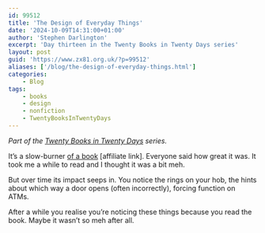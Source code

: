 ```yaml
---
id: 99512
title: 'The Design of Everyday Things'
date: '2024-10-09T14:31:00+01:00'
author: 'Stephen Darlington'
excerpt: 'Day thirteen in the Twenty Books in Twenty Days series'
layout: post
guid: 'https://www.zx81.org.uk/?p=99512'
aliases: ['/blog/the-design-of-everyday-things.html']
categories:
    - Blog
tags:
    - books
    - design
    - nonfiction
    - TwentyBooksInTwentyDays
---
```


*Part of the [Twenty Books in Twenty Days](https://www.zx81.org.uk/blog/twenty-books.html) series.*

It’s a slow-burner [of a book](https://amzn.to/3XN46ys) \[affiliate link\]. Everyone said how great it was. It took me a while to read and I thought it was a bit meh.

But over time its impact seeps in. You notice the rings on your hob, the hints about which way a door opens (often incorrectly), forcing function on ATMs.

After a while you realise you’re noticing these things because you read the book. Maybe it wasn’t so meh after all.